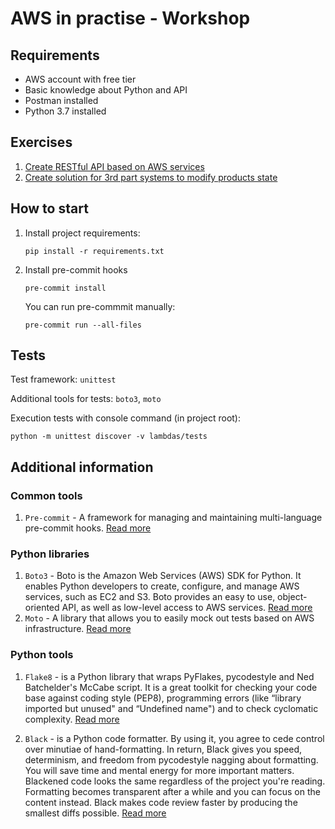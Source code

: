 # AWS in practise - Workshop


## Requirements 
- AWS account with free tier
- Basic knowledge about Python and API
- Postman installed
- Python 3.7 installed

## Exercises
1. [Create RESTful API based on AWS services](instructions/ex1/ex1.md)
2. [Create solution for 3rd part systems to modify products state](instructions/ex2/ex2.md)

## How to start

1. Install project requirements:

    ```
    pip install -r requirements.txt
    ```

2. Install pre-commit hooks

    ```
    pre-commit install
    ```

    You can run pre-commmit manually: 

    ```
    pre-commit run --all-files
    ```

## Tests

Test framework: `unittest`

Additional tools for tests: `boto3`, `moto`

Execution tests with console command (in project root):

```
python -m unittest discover -v lambdas/tests
```


## Additional information

### Common tools 

1. `Pre-commit` - A framework for managing and maintaining multi-language pre-commit hooks. [Read more](https://boto3.amazonaws.com/v1/documentation/api/latest/index.html)

### Python libraries

1. `Boto3` - Boto is the Amazon Web Services (AWS) SDK for Python. It enables Python developers to create, configure, and manage AWS services, such as EC2 and S3. Boto provides an easy to use, object-oriented API, as well as low-level access to AWS services. [Read more](http://docs.getmoto.org/en/latest/)
2. `Moto` - A library that allows you to easily mock out tests based on AWS infrastructure. [Read more](http://docs.getmoto.org/en/latest/)


### Python tools

1. `Flake8` - is a Python library that wraps PyFlakes, pycodestyle and Ned Batchelder's McCabe script. It is a great toolkit for checking your code base against coding style (PEP8), programming errors (like “library imported but unused" and “Undefined name") and to check cyclomatic complexity. [Read more](https://simpleisbetterthancomplex.com/packages/2016/08/05/flake8.html)

2. `Black` - is a Python code formatter. By using it, you agree to cede control over minutiae of hand-formatting. In return, Black gives you speed, determinism, and freedom from pycodestyle nagging about formatting. You will save time and mental energy for more important matters.
Blackened code looks the same regardless of the project you're reading. Formatting becomes transparent after a while and you can focus on the content instead.
Black makes code review faster by producing the smallest diffs possible. [Read more](https://pypi.org/project/black/)